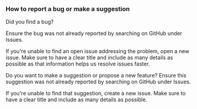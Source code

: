 ### How to report a bug or make a suggestion

Did you find a bug?

Ensure the bug was not already reported by searching on GitHub under Issues.

If you're unable to find an open issue addressing the problem, open a new issue. Make sure to have a clear title and include as many details as possible as that information helps us resolve issues faster.

Do you want to make a suggestion or propose a new feature?
Ensure this suggestion was not already reported by searching on GitHub under Issues.

If you're unable to find that suggestion, create a new issue. Make sure to have a clear title and include as many details as possible.

